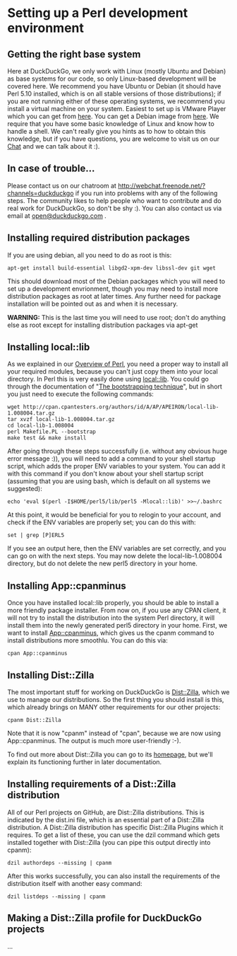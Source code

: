 # Setting up a Perl development environment

## Getting the right base system

Here at DuckDuckGo, we only work with Linux (mostly Ubuntu and Debian) as base systems for our code, so only Linux-based development will be covered here. We recommend you have Ubuntu or Debian (it should have Perl 5.10 installed, which is on all stable versions of those distributions); if you are not running either of these operating systems, we recommend you install a virtual machine on your system. Easiest to set up is VMware Player which you can get from [here](http://www.vmware.com/products/player/). You can get a Debian image from [here](http://www.thoughtpolice.co.uk/vmware/#debian6.0). We require that you have some basic knowledge of Linux and know how to handle a shell. We can't really give you hints as to how to obtain this knowledge, but if you have questions, you are welcome to visit us on our [Chat](http://webchat.freenode.net/?channels=duckduckgo) and we can talk about it :).

## In case of trouble...

Please contact us on our chatroom at http://webchat.freenode.net/?channels=duckduckgo if you run into problems with any of the following steps. The community likes to help people who want to contribute and do real work for DuckDuckGo, so don't be shy :). You can also contact us via email at open@duckduckgo.com .

## Installing required distribution packages

If you are using debian, all you need to do as root is this:

    apt-get install build-essential libgd2-xpm-dev libssl-dev git wget
	
This should download most of the Debian packages which you will need to set up a development envrionment, though you may need to install more distribution packages as root at later times. Any further need for package installation will be pointed out as and when it is necessary.

**WARNING:** This is the last time you will need to use root; don't do anything else as root except for installing distribution packages via apt-get

## Installing local::lib

As we explained in our [Overview of Perl](https://github.com/duckduckgo/duckduckgo/wiki/OverviewPerl), you need a proper way to install all your required modules, because you can't just copy them into your local directory. In Perl this is very easily done using [local::lib](https://metacpan.org/module/local::lib). You could go through the documentation of "[The bootstrapping technique](https://metacpan.org/module/local::lib#The-bootstrapping-technique)", but in short you just need to execute the following commands:

    wget http://cpan.cpantesters.org/authors/id/A/AP/APEIRON/local-lib-1.008004.tar.gz
    tar xvzf local-lib-1.008004.tar.gz
    cd local-lib-1.008004
    perl Makefile.PL --bootstrap
    make test && make install
	
After going through these steps successfully (i.e. without any obvious huge error message :)), you will need to add a command to your shell startup script, which adds the proper ENV variables to your system. You can add it with this command if you don't know about your shell startup script (assuming that you are using bash, which is default on all systems we suggested):

    echo 'eval $(perl -I$HOME/perl5/lib/perl5 -Mlocal::lib)' >>~/.bashrc
	
At this point, it would be beneficial for you to relogin to your account, and check if the ENV variables are properly set; you can do this with:

    set | grep [P]ERL5
	
If you see an output here, then the ENV variables are set correctly, and you can go on with the next steps. You may now delete the local-lib-1.008004 directory, but do not delete the new perl5 directory in your home.

## Installing App::cpanminus

Once you have installed local::lib properly, you should be able to install a more friendly package installer. From now on, if you use any CPAN client, it will not try to install the distribution into the system Perl directory, it will install them into the newly generated perl5 directory in your home. First, we want to install [App::cpanminus](https://metacpan.org/module/App::cpanminus), which gives us the cpanm command to install distributions more smoothlu. You can do this via:

    cpan App::cpanminus

## Installing Dist::Zilla

The most important stuff for working on DuckDuckGo is [Dist::Zilla](https://metacpan.org/module/Dist::Zilla), which we use to manage our distributions. So the first thing you should install is this, which already brings on MANY other requirements for our other projects:

    cpanm Dist::Zilla
	
Note that it is now "cpanm" instead of "cpan", because we are now using App::cpanminus. The output is much more user-friendly :-).

To find out more about Dist::Zilla you can go to its [homepage](http://dzil.org/), but we'll explain its functioning further in later documentation.

## Installing requirements of a Dist::Zilla distribution

All of our Perl projects on GitHub, are Dist::Zilla distributions. This is indicated by the dist.ini file, which is an essential part of a Dist::Zilla distribution. A Dist::Zilla distribution has specific Dist::Zilla Plugins which it requires. To get a list of these, you can use the dzil command which gets installed together with Dist::Zilla (you can pipe this output directly into cpanm):

    dzil authordeps --missing | cpanm
	
After this works successfully, you can also install the requirements of the distribution itself with another easy command:

    dzil listdeps --missing | cpanm
	
## Making a Dist::Zilla profile for DuckDuckGo projects

...

